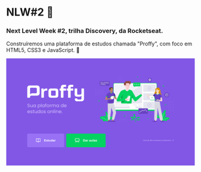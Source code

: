 <h1> NLW#2 🚀 </h1>
<h3>Next Level Week #2, trilha Discovery, da Rocketseat.</h3>

<p>Construíremos uma plataforma de estudos chamada "Proffy", com foco em HTML5, CSS3 e JavaScript. 🚀</p>

![Home da app](Home.png)


